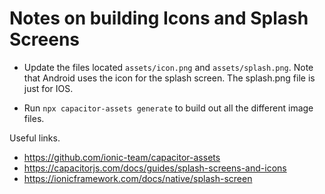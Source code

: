 # Notes on building Icons and Splash Screens

- Update the files located `assets/icon.png` and `assets/splash.png`. Note that Android uses the icon for the splash screen. The splash.png file is just for IOS.

- Run `npx capacitor-assets generate` to build out all the different image files.

Useful links.

- https://github.com/ionic-team/capacitor-assets
- https://capacitorjs.com/docs/guides/splash-screens-and-icons
- https://ionicframework.com/docs/native/splash-screen

